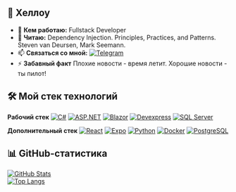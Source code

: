 ## 👋 Хеллоу 
- 🔭 **Кем работаю:** Fullstack Developer
- 🌱 **Читаю:** Dependency Injection. Principles, Practices, and Patterns. Steven van Deursen, Mark Seemann.
- 📫 **Связаться со мной:** [![Telegram](https://img.shields.io/badge/-Telegram-26A5E4?logo=telegram)](https://t.me/sdrn1k)
- ⚡ **Забавный факт** Плохие новости - время летит. Хорошие новости - ты пилот!

## 🛠️ Мой стек технологий
**Рабочий стек**
[![C#](https://img.shields.io/badge/-C%23-239120?logo=c-sharp&logoColor=white)]()
[![ASP.NET](https://img.shields.io/badge/-ASP.NET-512BD4?logo=.net&logoColor=white)]()
[![Blazor](https://img.shields.io/badge/-Blazor-512BD4?logo=blazor&logoColor=white)]()
[![Devexpress](https://img.shields.io/badge/-DevExpress-FF7200?logo=devexpress&logoColor=white)]()
[![SQL Server](https://img.shields.io/badge/-SQL%20Server-CC2927?logo=microsoft-sql-server&logoColor=white)]()

**Дополнительный стек**
[![React](https://img.shields.io/badge/-React-61DAFB?logo=react&logoColor=black)]()
[![Expo](https://img.shields.io/badge/-Expo-000020?logo=expo&logoColor=white)]()
[![Python](https://img.shields.io/badge/-Python-3776AB?logo=python&logoColor=white)]()
[![Docker](https://img.shields.io/badge/-Docker-2496ED?logo=docker&logoColor=white)]()
[![PostgreSQL](https://img.shields.io/badge/-PostgreSQL-4169E1?logo=postgresql&logoColor=white)]()

## 📊 GitHub-статистика

[![GitHub Stats](https://github-readme-stats.vercel.app/api?username=M0untain13&show_icons=true&theme=dracula&hide_border=true)](https://github.com/M0untain13)  
[![Top Langs](https://github-readme-stats.vercel.app/api/top-langs/?username=M0untain13&layout=compact&theme=dracula&hide_border=true)](https://github.com/M0untain13) 
